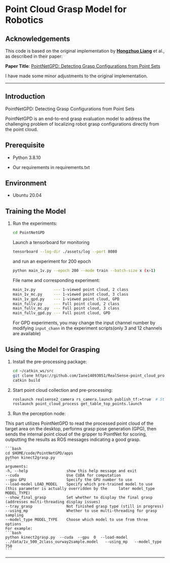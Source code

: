 # Point Cloud Grasp Model for Robotics

## Acknowledgements
This code is based on the original implementation by **[Hongzhuo Liang](https://github.com/lianghongzhuo/PointNetGPD)** et al., as described in their paper:

**Paper Title**: [PointNetGPD: Detecting Grasp Configurations from Point Sets](https://arxiv.org/pdf/1809.06267)

I have made some minor adjustments to the original implementation.

***
## **Introduction**

PointNetGPD: Detecting Grasp Configurations from Point Sets

PointNetGPD is an end-to-end grasp evaluation model to address the challenging problem of localizing robot grasp configurations directly from the point cloud.

## Prerequisite

* Python 3.8.10

* Our requirements in requirements.txt

## Environment

* Ubuntu 20.04 


## Training the Model

1. Run the experiments:
   
    ```bash
    cd PointNetGPD
    ```

    
    Launch a tensorboard for monitoring
    ```bash
    tensorboard --log-dir ./assets/log --port 8080
	```

    and run an experiment for 200 epoch
    ```bash
    python main_1v.py --epoch 200 --mode train --batch-size x (x>1)  
	```
    
    File name and corresponding experiment:
    ```bash
    main_1v.py        --- 1-viewed point cloud, 2 class
    main_1v_mc.py     --- 1-viewed point cloud, 3 class
    main_1v_gpd.py    --- 1-viewed point cloud, GPD
    main_fullv.py     --- Full point cloud, 2 class
    main_fullv_mc.py  --- Full point cloud, 3 class
    main_fullv_gpd.py --- Full point cloud, GPD
    ```
    For GPD experiments, you may change the input channel number by modifying `input_chann` in the experiment scripts(only 3 and 12 channels are available)

## Using the Model for Grasping
   
1. Install the pre-processing package:

    ```bash
    cd ~/catkin_ws/src
    git clone https://github.com/Iane14093051/RealSense-point_cloud_process.git
    catkin build
    ```

2. Start point cloud collection and pre-processing:
    ```bash
    roslaunch realsense2_camera rs_camera.launch publish_tf:=true  # Start the camera
    roslaunch point_cloud_process get_table_top_points.launch          # Start label tracking and point cloud pre-processing
    ```

3. Run the perception node:

This part utilizes PointNetGPD to read the processed point cloud of the target area on the desktop, performs grasp pose generation (GPG), then sends the internal point cloud of the gripper to PointNet for scoring, outputting the results as ROS messages indicating a good grasp.
    
    ```bash
    cd $HOME/code/PointNetGPD/apps
    python kinect2grasp.py  
    ```
    arguments:
    -h, --help                 show this help message and exit
    --cuda                     Use CUDA for computation
    --gpu GPU                  Specify the GPU number to use
    --load-model LOAD_MODEL    Specify which pre-trained model to use (this parameter is actually overridden by the     later model_type MODEL_TYPE)
    --show_final_grasp         Set whether to display the final grasp (addresses multi-threading display issues)
    --tray_grasp               Not finished grasp type (still in progress)
    --using_mp                 Whether to use multi-threading for grasp sampling
    --model_type MODEL_TYPE    Choose which model to use from three options
    For example:
    ```bash
    python kinect2grasp.py  --cuda  --gpu  0  --load-model  ../data/1v_500_2class_ourway2sample.model   --using_mp   --model_type   750
    ```



------

